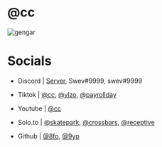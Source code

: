 # @cc

![gengar](https://cdn.discordapp.com/banners/853663061033353237/a_f793ffe468ede0024dbcaf1fa2237b42.gif?size=1280 "hey <3")


# Socials

- Discord  | [Server](https://dsc.gg/rewind), Swev#9999, swev#9999

- Tiktok   | [@cc](https://tiktok.com/@cc), [@vlzo](https://tiktok.com/@vlzo), [@payrollday](https://tiktok.com/@payrollday)

- Youtube | [@cc](https://www.youtube.com/channel/UCuR2lDJscysjCR10CyjPztw)

- Solo.to   | [@skatepark](https://solo.to/skatepark), [@crossbars](https://solo.to/crossbars), [@receptive](https://solo.to/receptive)

- Github   | [@8fo](https://github.com/8fo), [@9yp](https://github.com/9yp)
